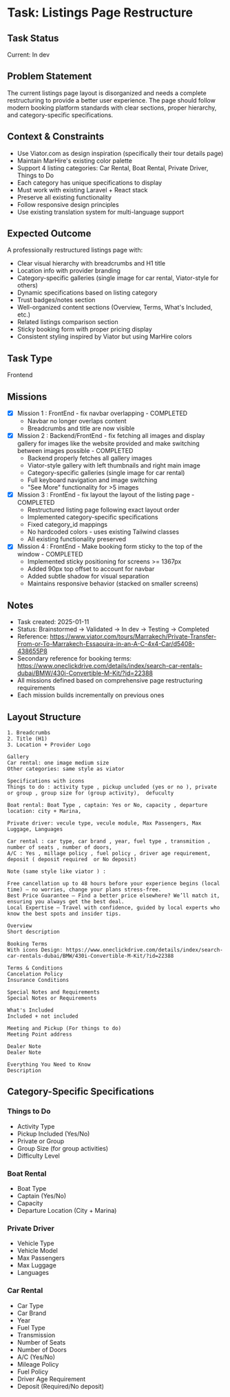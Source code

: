 # Task: Listings Page Restructure

## Task Status

Current: In dev

## Problem Statement

The current listings page layout is disorganized and needs a complete restructuring to provide a better user experience. The page should follow modern booking platform standards with clear sections, proper hierarchy, and category-specific specifications.

## Context & Constraints

-   Use Viator.com as design inspiration (specifically their tour details page)
-   Maintain MarHire's existing color palette
-   Support 4 listing categories: Car Rental, Boat Rental, Private Driver, Things to Do
-   Each category has unique specifications to display
-   Must work with existing Laravel + React stack
-   Preserve all existing functionality
-   Follow responsive design principles
-   Use existing translation system for multi-language support

## Expected Outcome

A professionally restructured listings page with:

-   Clear visual hierarchy with breadcrumbs and H1 title
-   Location info with provider branding
-   Category-specific galleries (single image for car rental, Viator-style for others)
-   Dynamic specifications based on listing category
-   Trust badges/notes section
-   Well-organized content sections (Overview, Terms, What's Included, etc.)
-   Related listings comparison section
-   Sticky booking form with proper pricing display
-   Consistent styling inspired by Viator but using MarHire colors

## Task Type

Frontend

## Missions

-   [x] Mission 1 : FrontEnd - fix navbar overlapping - COMPLETED
    -   Navbar no longer overlaps content
    -   Breadcrumbs and title are now visible
-   [x] Mission 2 : Backend/FrontEnd - fix fetching all images and display gallery for images like the website provided and make switching between images possible - COMPLETED
    -   Backend properly fetches all gallery images
    -   Viator-style gallery with left thumbnails and right main image
    -   Category-specific galleries (single image for car rental)
    -   Full keyboard navigation and image switching
    -   "See More" functionality for >5 images
-   [x] Mission 3 : FrontEnd - fix layout the layout of the listing page - COMPLETED
    -   Restructured listing page following exact layout order
    -   Implemented category-specific specifications
    -   Fixed category_id mappings
    -   No hardcoded colors - uses existing Tailwind classes
    -   All existing functionality preserved
-   [x] Mission 4 : FrontEnd - Make booking form sticky to the top of the window - COMPLETED
    -   Implemented sticky positioning for screens >= 1367px
    -   Added 90px top offset to account for navbar
    -   Added subtle shadow for visual separation
    -   Maintains responsive behavior (stacked on smaller screens)

## Notes

-   Task created: 2025-01-11
-   Status: Brainstormed → Validated → In dev → Testing → Completed
-   Reference: https://www.viator.com/tours/Marrakech/Private-Transfer-From-or-To-Marrakech-Essaouira-in-an-A-C-4x4-Car/d5408-438655P8
-   Secondary reference for booking terms: https://www.oneclickdrive.com/details/index/search-car-rentals-dubai/BMW/430i-Convertible-M-Kit/?id=22388
-   All missions defined based on comprehensive page restructuring requirements
-   Each mission builds incrementally on previous ones

## Layout Structure

```
1. Breadcrumbs
2. Title (H1)
3. Location + Provider Logo

Gallery
Car rental: one image medium size
Other categories: same style as viator

Specifications with icons
Things to do : activity type , pickup uncluded (yes or no ), private or group , group size for (group activity),  defuculty

Boat rental: Boat Type , captain: Yes or No, capacity , departure location: city + Marina,

Private driver: vecule type, vecule module, Max Passengers, Max Luggage, Languages

Car rental : car type, car brand , year, fuel type , transmition , number of seats , number of doors,
A/C : Yes , millage policy , fuel policy , driver age requirement, deposit ( deposit required  or No deposit)

Note (same style like viator ) :

Free cancellation up to 48 hours before your experience begins (local time) – no worries, change your plans stress-free.
Best Price Guarantee – Find a better price elsewhere? We’ll match it, ensuring you always get the best deal.
Local Expertise – Travel with confidence, guided by local experts who know the best spots and insider tips.

Overview
Short description

Booking Terms
With icons Design: https://www.oneclickdrive.com/details/index/search-car-rentals-dubai/BMW/430i-Convertible-M-Kit/?id=22388

Terms & Conditions
Cancelation Policy
Insurance Conditions

Special Notes and Requirements
Special Notes or Requirements

What's Included
Included + not included

Meeting and Pickup (For things to do)
Meeting Point address

Dealer Note
Dealer Note

Everything You Need to Know
Description

```

## Category-Specific Specifications

### Things to Do

-   Activity Type
-   Pickup Included (Yes/No)
-   Private or Group
-   Group Size (for group activities)
-   Difficulty Level

### Boat Rental

-   Boat Type
-   Captain (Yes/No)
-   Capacity
-   Departure Location (City + Marina)

### Private Driver

-   Vehicle Type
-   Vehicle Model
-   Max Passengers
-   Max Luggage
-   Languages

### Car Rental

-   Car Type
-   Car Brand
-   Year
-   Fuel Type
-   Transmission
-   Number of Seats
-   Number of Doors
-   A/C (Yes/No)
-   Mileage Policy
-   Fuel Policy
-   Driver Age Requirement
-   Deposit (Required/No deposit)
